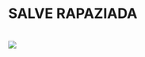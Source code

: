 <h1>SALVE RAPAZIADA<h1>
<img src="https://c.tenor.com/I19CXXT2XDwAAAAC/giyuu-tomioka-inosuke-hashibira.gif">

